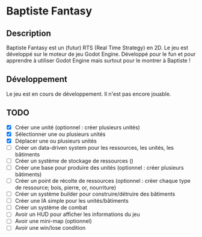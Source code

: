 # Baptiste Fantasy

## Description

Baptiste Fantasy est un (futur) RTS (Real Time Strategy) en 2D. Le jeu est développé sur le moteur de jeu Godot Engine.
Développé pour le fun et pour apprendre à utiliser Godot Engine mais surtout pour le montrer à Baptiste !

## Développement

Le jeu est en cours de développement. Il n'est pas encore jouable.

## TODO

- [x] Créer une unité (optionnel : créer plusieurs unités)
- [x] Sélectionner une ou plusieurs unités
- [x] Déplacer une ou plusieurs unités
- [ ] Créer un data-driven system pour les ressources, les unités, les bâtiments
- [ ] Créer un système de stockage de ressources ()
- [ ] Créer une base pour produire des unités (optionnel : créer plusieurs bâtiments)
- [ ] Créer un point de récolte de ressources (optionnel : créer chaque type de ressource; bois, pierre, or, nourriture)
- [ ] Créer un système builder pour construire/détruire des bâtiments
- [ ] Créer une IA simple pour les unités/bâtiments
- [ ] Créer un système de combat
- [ ] Avoir un HUD pour afficher les informations du jeu
- [ ] Avoir une mini-map (optionnel)
- [ ] Avoir une win/lose condition
